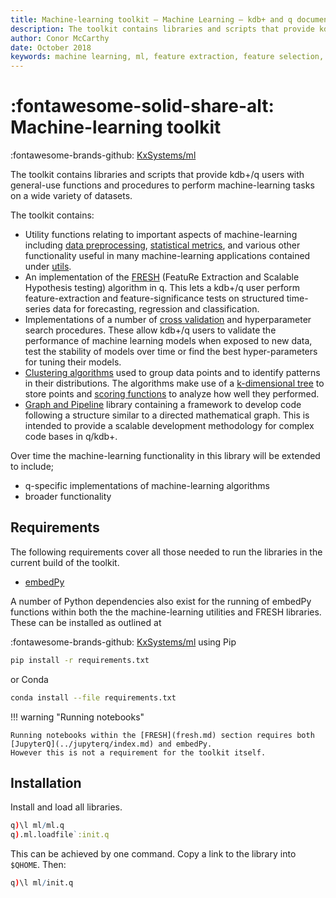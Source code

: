 ```yaml
---
title: Machine-learning toolkit – Machine Learning – kdb+ and q documentation
description: The toolkit contains libraries and scripts that provide kdb+/q users with general-use functions and procedures to perform machine-learning tasks on a wide variety of datasets.
author: Conor McCarthy
date: October 2018
keywords: machine learning, ml, feature extraction, feature selection, time series forecasting, utilities, interpolation, filling, statistics, kdb+, q
---
```

# :fontawesome-solid-share-alt: Machine-learning toolkit



:fontawesome-brands-github:
[KxSystems/ml](https://github.com/kxsystems/ml/)


The toolkit contains libraries and scripts that provide kdb+/q users with general-use functions and procedures to perform machine-learning tasks on a wide variety of datasets.

The toolkit contains:

-   Utility functions relating to important aspects of machine-learning including [data preprocessing](utilities/preproc.md), [statistical metrics](utilities/metric.md), and various other functionality useful in many machine-learning applications contained under [utils](utilities/util.md). 
-   An implementation of the [FRESH](fresh.md) (FeatuRe Extraction and Scalable Hypothesis testing) algorithm in q. This lets a kdb+/q user perform feature-extraction and feature-significance tests on structured time-series data for forecasting, regression and classification. 
-   Implementations of a number of [cross validation](xval.md) and hyperparameter search procedures. These allow kdb+/q users to validate the performance of machine learning models when exposed to new data, test the stability of models over time or find the best hyper-parameters for tuning their models.
- [Clustering algorithms](clustering/algos.md) used to group data points and to identify patterns in their distributions. The algorithms make use of a [k-dimensional tree](clustering/kdtree.md) to store points and [scoring functions](clustering/score.md) to analyze how well they performed.
- [Graph and Pipeline](graph/index.md) library containing a framework to develop code following a structure similar to a directed mathematical graph. This is intended to provide a scalable development methodology for complex code bases in q/kdb+.

Over time the machine-learning functionality in this library will be extended to include;

-   q-specific implementations of machine-learning algorithms
-   broader functionality


## Requirements

The following requirements cover all those needed to run the libraries in the current build of the toolkit.

-   [embedPy](../embedpy/index.md)

A number of Python dependencies also exist for the running of embedPy functions within both the the machine-learning utilities and FRESH libraries. 
These can be installed as outlined at

:fontawesome-brands-github:
[KxSystems/ml](https://github.com/kxsystems/ml) 
using Pip

```bash
pip install -r requirements.txt
```

or Conda

```bash
conda install --file requirements.txt
```

!!! warning "Running notebooks"

    Running notebooks within the [FRESH](fresh.md) section requires both [JupyterQ](../jupyterq/index.md) and embedPy.
    However this is not a requirement for the toolkit itself.


## Installation

Install and load all libraries.

```q
q)\l ml/ml.q
q).ml.loadfile`:init.q
```

This can be achieved by one command.
Copy a link to the library into `$QHOME`.
Then:

```q
q)\l ml/init.q
```
